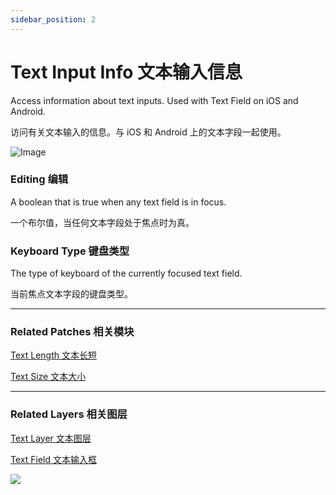 ```yaml
---
sidebar_position: 2
---
```


# Text Input Info 文本输入信息

Access information about text inputs. Used with Text Field on iOS and Android.

访问有关文本输入的信息。与 iOS 和 Android 上的文本字段一起使用。

![Image](https://s3.us-west-2.amazonaws.com/secure.notion-static.com/d8759b2c-06f4-4c92-a9ce-8b6297110755/Untitled.png?X-Amz-Algorithm=AWS4-HMAC-SHA256&X-Amz-Content-Sha256=UNSIGNED-PAYLOAD&X-Amz-Credential=AKIAT73L2G45EIPT3X45%2F20220602%2Fus-west-2%2Fs3%2Faws4_request&X-Amz-Date=20220602T180142Z&X-Amz-Expires=86400&X-Amz-Signature=8ee4c88d184345336e04e328545e094582e030df0e0bd7ea0cd555368c91f893&X-Amz-SignedHeaders=host&response-content-disposition=filename%20%3D%22Untitled.png%22&x-id=GetObject)

### Editing 编辑

A boolean that is true when any text field is in focus.

一个布尔值，当任何文本字段处于焦点时为真。

### Keyboard Type 键盘类型

The type of keyboard of the currently focused text field.

当前焦点文本字段的键盘类型。

------

### Related Patches 相关模块

[Text Length 文本长短](./Text%20Length.md)

[Text Size 文本大小](./Text%20Size.md)

------

### Related Layers 相关图层

[Text Layer 文本图层](./../Layer/Text%20Layer.md)

[Text Field 文本输入框](./../iOS/Text%20Field.md)

![](https://s3.us-west-2.amazonaws.com/secure.notion-static.com/1b5d8de7-bdd0-4e20-a6d4-4f4f2cb1489d/Untitled.png?X-Amz-Algorithm=AWS4-HMAC-SHA256&X-Amz-Content-Sha256=UNSIGNED-PAYLOAD&X-Amz-Credential=AKIAT73L2G45EIPT3X45%2F20220602%2Fus-west-2%2Fs3%2Faws4_request&X-Amz-Date=20220602T180148Z&X-Amz-Expires=86400&X-Amz-Signature=e4f7557b75e5f1fb8399973fae763ba6f4849680cb7c21c71cdfe2d4867a0b5c&X-Amz-SignedHeaders=host&response-content-disposition=filename%20%3D%22Untitled.png%22&x-id=GetObject)
